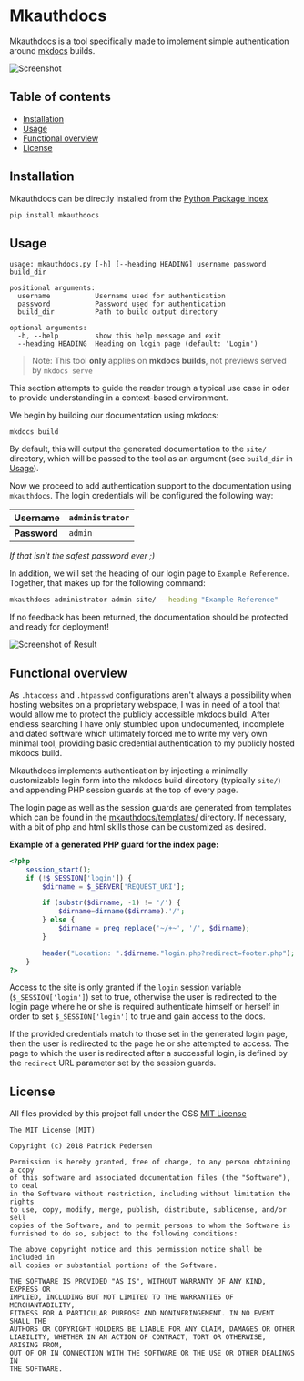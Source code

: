 # Mkauthdocs
Mkauthdocs is a tool specifically made to implement simple authentication around [mkdocs](www.mkdocs.org) builds.

![Screenshot](img/Screenshot.png)

## Table of contents
- [Installation](#installation)
- [Usage](#usage)
- [Functional overview](#functional-overview)
- [License](#license)

## Installation

Mkauthdocs can be directly installed from the [Python Package Index](https://pypi.python.org/pypi/pip)
```sh
pip install mkauthdocs
```

## Usage
```
usage: mkauthdocs.py [-h] [--heading HEADING] username password build_dir

positional arguments:
  username           Username used for authentication
  password           Password used for authentication
  build_dir          Path to build output directory

optional arguments:
  -h, --help         show this help message and exit
  --heading HEADING  Heading on login page (default: 'Login')
```

> Note: This tool **only** applies on **mkdocs builds**, not previews served by `mkdocs serve`

This section attempts to guide the reader trough a typical use case in oder to provide understanding in a context-based environment.

We begin by building our documentation using mkdocs:
```
mkdocs build
```

By default, this will output the generated documentation to the `site/` directory, which will be passed to the tool as an argument (see `build_dir` in [Usage](#usage)).

Now we proceed to add authentication support to the documentation using `mkauthdocs`. The login credentials will be configured the following way:

|Username|`administrator`|
|--------|--------|
|**Password**|`admin`|

*If that isn't the safest password ever ;)*

In addition, we will set the heading of our login page to `Example Reference`. Together, that makes up for the following command:

```bash
mkauthdocs administrator admin site/ --heading "Example Reference"
```

If no feedback has been returned, the documentation should be protected and ready for deployment!

![Screenshot of Result](img/Screenshot2.png)

## Functional overview

As `.htaccess` and `.htpasswd` configurations aren't always a possibility when hosting websites on a proprietary webspace, I was in need of a tool that would allow me to protect the publicly accessible mkdocs build. After endless searching I have only stumbled upon undocumented, incomplete and dated software which ultimately forced me to write my very own minimal tool, providing basic credential authentication to my publicly hosted mkdocs build.

Mkauthdocs implements authentication by injecting a minimally customizable login form into the mkdocs build directory (typically `site/`) and appending PHP session guards at the top of every page.

The login page as well as the session guards are generated from templates which can be found in the [mkauthdocs/templates/](mkauthdocs/templates) directory. If necessary, with a bit of php and html skills those can be customized as desired.

**Example of a generated PHP guard for the index page:**
```php
<?php
	session_start();
	if (!$_SESSION['login']) {
		$dirname = $_SERVER['REQUEST_URI'];

		if (substr($dirname, -1) != '/') {
			$dirname=dirname($dirname).'/';
		} else {
			$dirname = preg_replace('~/+~', '/', $dirname);
		}

		header("Location: ".$dirname."login.php?redirect=footer.php");
	}
?>
```

Access to the site is only granted if the `login` session variable (`$_SESSION['login']`) set to true, otherwise the user is redirected to the login page where he or she is required authenticate himself or herself in order to set `$_SESSION['login']` to true and gain access to the docs.

If the provided credentials match to those set in the generated login page, then the user is redirected to the page he or she attempted to access. The page to which the user is redirected after a successful login, is defined by the `redirect` URL parameter set by the session guards.

## License
All files provided by this project fall under the OSS [MIT License](https://en.wikipedia.org/wiki/MIT_License)
```
The MIT License (MIT)

Copyright (c) 2018 Patrick Pedersen

Permission is hereby granted, free of charge, to any person obtaining a copy
of this software and associated documentation files (the "Software"), to deal
in the Software without restriction, including without limitation the rights
to use, copy, modify, merge, publish, distribute, sublicense, and/or sell
copies of the Software, and to permit persons to whom the Software is
furnished to do so, subject to the following conditions:

The above copyright notice and this permission notice shall be included in
all copies or substantial portions of the Software.

THE SOFTWARE IS PROVIDED "AS IS", WITHOUT WARRANTY OF ANY KIND, EXPRESS OR
IMPLIED, INCLUDING BUT NOT LIMITED TO THE WARRANTIES OF MERCHANTABILITY,
FITNESS FOR A PARTICULAR PURPOSE AND NONINFRINGEMENT. IN NO EVENT SHALL THE
AUTHORS OR COPYRIGHT HOLDERS BE LIABLE FOR ANY CLAIM, DAMAGES OR OTHER
LIABILITY, WHETHER IN AN ACTION OF CONTRACT, TORT OR OTHERWISE, ARISING FROM,
OUT OF OR IN CONNECTION WITH THE SOFTWARE OR THE USE OR OTHER DEALINGS IN
THE SOFTWARE.
```
